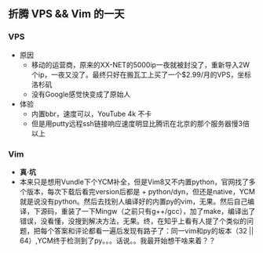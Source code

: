 ## 折腾 VPS && Vim 的一天

### VPS

* 原因
    * 移动的运营商，原来的XX-NET的5000ip一夜就被封没了，重新导入2W个ip，一夜又没了。最终只好在搬瓦工上买了一个$2.99/月的VPS，坐标洛杉矶
    * 没有Google感觉快变成了原始人
* 体验
    * 内置bbr，速度可以，YouTube 4k 不卡
    * 但是用putty远程ssh链接响应速度明显比腾讯在北京的那个服务器慢3倍以上

### Vim

* **真·坑**
* 本来只是想用Vundle下个YCM补全，但是Vim8又不内置python，官网找了多个版本，每次下载后看完version后都是 + python/dyn，但还是native，YCM就是说没有python。然后去找别人编译好的内置py的vim，无果。然后自己编译，下源码，重装了一下Mingw（之前只有g++/gcc），加了make，编译出了错误，没看懂，没搜到解决方法，无果。终，在知乎上看有人提了个类似的问题，把每个答案和评论都看一遍后发现有路子了：同一vim和py的坂本（32 || 64）,YCM终于检测到了py。。。话说。。我最开始想干啥来着？？

